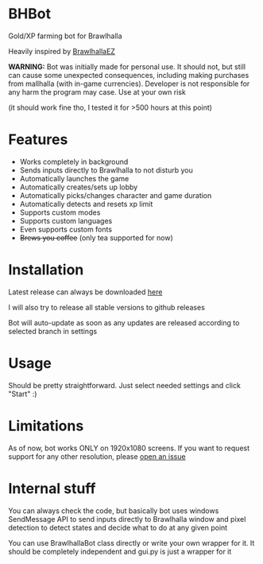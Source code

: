 # BHBot
Gold/XP farming bot for Brawlhalla

Heavily inspired by [BrawlhallaEZ](https://github.com/jamunano/BrawlhallaEZ)


**WARNING:** Bot was initially made for personal use.
It should not, but still can cause some unexpected consequences, including making purchases from mallhalla (with in-game currencies).
Developer is not responsible for any harm the program may case. Use at your own risk

(it should work fine tho, I tested it for >500 hours at this point)

# Features

- Works completely in background
- Sends inputs directly to Brawlhalla to not disturb you
- Automatically launches the game
- Automatically creates/sets up lobby
- Automatically picks/changes character and game duration
- Automatically detects and resets xp limit
- Supports custom modes
- Supports custom languages
- Even supports custom fonts
- ~~Brews you coffee~~ (only tea supported for now)

# Installation
Latest release can always be downloaded [here](https://sovamor.co/bhbot)

I will also try to release all stable versions to github releases

Bot will auto-update as soon as any updates are released according to selected branch in settings

# Usage
Should be pretty straightforward. Just select needed settings and click "Start" :)

# Limitations
As of now, bot works ONLY on 1920x1080 screens. If you want to request support for any other resolution, please [open an issue](https://github.com/sovamorco/bhbot/issues)

# Internal stuff
You can always check the code, but basically bot uses windows SendMessage API to send inputs directly to Brawlhalla window and pixel detection to detect states and
decide what to do at any given point

You can use BrawlhallaBot class directly or write your own wrapper for it. It should be completely independent and gui.py is just a wrapper for it
